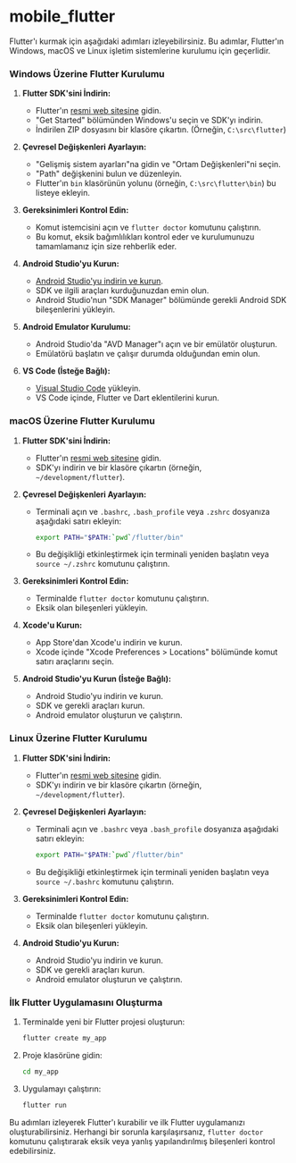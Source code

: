 # mobile_flutter
Flutter'ı kurmak için aşağıdaki adımları izleyebilirsiniz. Bu adımlar, Flutter'ın Windows, macOS ve Linux işletim sistemlerine kurulumu için geçerlidir.

### Windows Üzerine Flutter Kurulumu

1. **Flutter SDK'sini İndirin:**
   - Flutter'ın [resmi web sitesine](https://flutter.dev/docs/get-started/install/windows) gidin.
   - "Get Started" bölümünden Windows'u seçin ve SDK'yı indirin.
   - İndirilen ZIP dosyasını bir klasöre çıkartın. (Örneğin, `C:\src\flutter`)

2. **Çevresel Değişkenleri Ayarlayın:**
   - "Gelişmiş sistem ayarları"na gidin ve "Ortam Değişkenleri"ni seçin.
   - "Path" değişkenini bulun ve düzenleyin.
   - Flutter'ın `bin` klasörünün yolunu (örneğin, `C:\src\flutter\bin`) bu listeye ekleyin.

3. **Gereksinimleri Kontrol Edin:**
   - Komut istemcisini açın ve `flutter doctor` komutunu çalıştırın.
   - Bu komut, eksik bağımlılıkları kontrol eder ve kurulumunuzu tamamlamanız için size rehberlik eder.

4. **Android Studio'yu Kurun:**
   - [Android Studio'yu indirin ve kurun](https://developer.android.com/studio).
   - SDK ve ilgili araçları kurduğunuzdan emin olun.
   - Android Studio'nun "SDK Manager" bölümünde gerekli Android SDK bileşenlerini yükleyin.

5. **Android Emulator Kurulumu:**
   - Android Studio'da "AVD Manager"ı açın ve bir emülatör oluşturun.
   - Emülatörü başlatın ve çalışır durumda olduğundan emin olun.

6. **VS Code (İsteğe Bağlı):**
   - [Visual Studio Code](https://code.visualstudio.com/) yükleyin.
   - VS Code içinde, Flutter ve Dart eklentilerini kurun.

### macOS Üzerine Flutter Kurulumu

1. **Flutter SDK'sini İndirin:**
   - Flutter'ın [resmi web sitesine](https://flutter.dev/docs/get-started/install/macos) gidin.
   - SDK'yı indirin ve bir klasöre çıkartın (örneğin, `~/development/flutter`).

2. **Çevresel Değişkenleri Ayarlayın:**
   - Terminali açın ve `.bashrc`, `.bash_profile` veya `.zshrc` dosyanıza aşağıdaki satırı ekleyin:
     ```sh
     export PATH="$PATH:`pwd`/flutter/bin"
     ```
   - Bu değişikliği etkinleştirmek için terminali yeniden başlatın veya `source ~/.zshrc` komutunu çalıştırın.

3. **Gereksinimleri Kontrol Edin:**
   - Terminalde `flutter doctor` komutunu çalıştırın.
   - Eksik olan bileşenleri yükleyin.

4. **Xcode'u Kurun:**
   - App Store'dan Xcode'u indirin ve kurun.
   - Xcode içinde "Xcode Preferences > Locations" bölümünde komut satırı araçlarını seçin.

5. **Android Studio'yu Kurun (İsteğe Bağlı):**
   - Android Studio'yu indirin ve kurun.
   - SDK ve gerekli araçları kurun.
   - Android emulator oluşturun ve çalıştırın.

### Linux Üzerine Flutter Kurulumu

1. **Flutter SDK'sini İndirin:**
   - Flutter'ın [resmi web sitesine](https://flutter.dev/docs/get-started/install/linux) gidin.
   - SDK'yı indirin ve bir klasöre çıkartın (örneğin, `~/development/flutter`).

2. **Çevresel Değişkenleri Ayarlayın:**
   - Terminali açın ve `.bashrc` veya `.bash_profile` dosyanıza aşağıdaki satırı ekleyin:
     ```sh
     export PATH="$PATH:`pwd`/flutter/bin"
     ```
   - Bu değişikliği etkinleştirmek için terminali yeniden başlatın veya `source ~/.bashrc` komutunu çalıştırın.

3. **Gereksinimleri Kontrol Edin:**
   - Terminalde `flutter doctor` komutunu çalıştırın.
   - Eksik olan bileşenleri yükleyin.

4. **Android Studio'yu Kurun:**
   - Android Studio'yu indirin ve kurun.
   - SDK ve gerekli araçları kurun.
   - Android emulator oluşturun ve çalıştırın.

### İlk Flutter Uygulamasını Oluşturma

1. Terminalde yeni bir Flutter projesi oluşturun:
   ```sh
   flutter create my_app
   ```

2. Proje klasörüne gidin:
   ```sh
   cd my_app
   ```

3. Uygulamayı çalıştırın:
   ```sh
   flutter run
   ```

Bu adımları izleyerek Flutter'ı kurabilir ve ilk Flutter uygulamanızı oluşturabilirsiniz. Herhangi bir sorunla karşılaşırsanız, `flutter doctor` komutunu çalıştırarak eksik veya yanlış yapılandırılmış bileşenleri kontrol edebilirsiniz.
